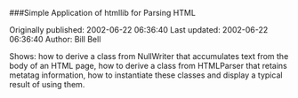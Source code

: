 ###Simple Application of htmllib for Parsing HTML

Originally published: 2002-06-22 06:36:40
Last updated: 2002-06-22 06:36:40
Author: Bill Bell

Shows: how to derive a class from NullWriter that accumulates text from the body of an HTML page, how to derive a class from HTMLParser that retains metatag information, how to instantiate these classes and display a typical result of using them.